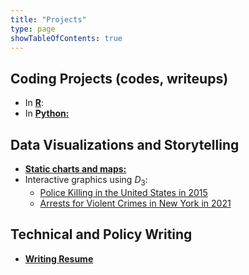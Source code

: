 ```yaml
---
title: "Projects"
type: page
showTableOfContents: true
---
```



## Coding Projects (codes, writeups) 


* In [**R**](/projects/R_coding/): 
* In [**Python:**](/projects/Python_coding/)

## Data Visualizations and Storytelling

* [**Static charts and maps:**](/projects/Visualizations/static/)
* Interactive graphics using $D_3$: 
  - [Police Killing in the United States in 2015](https://jcvincentliu.github.io/CAPP30239_FA22/police_shooting/police_killing.html)
  - [Arrests for Violent Crimes in New York in 2021](https://jcvincentliu.github.io/CAPP30239_FA22/NY_arrest/arrest.html)

## Technical and Policy Writing

* [**Writing Resume**](/projects/Writing/)

